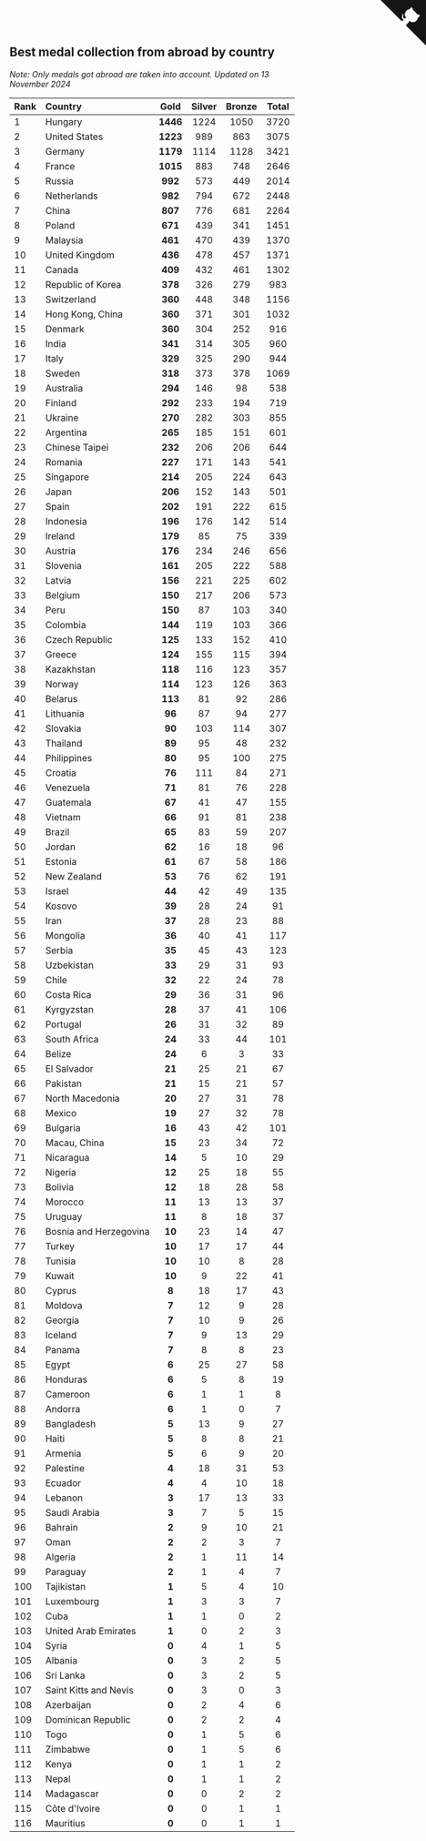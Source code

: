 ## Best medal collection from abroad by country

*Note: Only medals got abroad are taken into account.*
*Updated on 13 November 2024*

| Rank | Country | Gold | Silver | Bronze | Total |
| :--- | :--- | :--: | :--: | :--: | :--: |
| 1 | Hungary | **1446** | 1224 | 1050 | 3720 |
| 2 | United States | **1223** | 989 | 863 | 3075 |
| 3 | Germany | **1179** | 1114 | 1128 | 3421 |
| 4 | France | **1015** | 883 | 748 | 2646 |
| 5 | Russia | **992** | 573 | 449 | 2014 |
| 6 | Netherlands | **982** | 794 | 672 | 2448 |
| 7 | China | **807** | 776 | 681 | 2264 |
| 8 | Poland | **671** | 439 | 341 | 1451 |
| 9 | Malaysia | **461** | 470 | 439 | 1370 |
| 10 | United Kingdom | **436** | 478 | 457 | 1371 |
| 11 | Canada | **409** | 432 | 461 | 1302 |
| 12 | Republic of Korea | **378** | 326 | 279 | 983 |
| 13 | Switzerland | **360** | 448 | 348 | 1156 |
| 14 | Hong Kong, China | **360** | 371 | 301 | 1032 |
| 15 | Denmark | **360** | 304 | 252 | 916 |
| 16 | India | **341** | 314 | 305 | 960 |
| 17 | Italy | **329** | 325 | 290 | 944 |
| 18 | Sweden | **318** | 373 | 378 | 1069 |
| 19 | Australia | **294** | 146 | 98 | 538 |
| 20 | Finland | **292** | 233 | 194 | 719 |
| 21 | Ukraine | **270** | 282 | 303 | 855 |
| 22 | Argentina | **265** | 185 | 151 | 601 |
| 23 | Chinese Taipei | **232** | 206 | 206 | 644 |
| 24 | Romania | **227** | 171 | 143 | 541 |
| 25 | Singapore | **214** | 205 | 224 | 643 |
| 26 | Japan | **206** | 152 | 143 | 501 |
| 27 | Spain | **202** | 191 | 222 | 615 |
| 28 | Indonesia | **196** | 176 | 142 | 514 |
| 29 | Ireland | **179** | 85 | 75 | 339 |
| 30 | Austria | **176** | 234 | 246 | 656 |
| 31 | Slovenia | **161** | 205 | 222 | 588 |
| 32 | Latvia | **156** | 221 | 225 | 602 |
| 33 | Belgium | **150** | 217 | 206 | 573 |
| 34 | Peru | **150** | 87 | 103 | 340 |
| 35 | Colombia | **144** | 119 | 103 | 366 |
| 36 | Czech Republic | **125** | 133 | 152 | 410 |
| 37 | Greece | **124** | 155 | 115 | 394 |
| 38 | Kazakhstan | **118** | 116 | 123 | 357 |
| 39 | Norway | **114** | 123 | 126 | 363 |
| 40 | Belarus | **113** | 81 | 92 | 286 |
| 41 | Lithuania | **96** | 87 | 94 | 277 |
| 42 | Slovakia | **90** | 103 | 114 | 307 |
| 43 | Thailand | **89** | 95 | 48 | 232 |
| 44 | Philippines | **80** | 95 | 100 | 275 |
| 45 | Croatia | **76** | 111 | 84 | 271 |
| 46 | Venezuela | **71** | 81 | 76 | 228 |
| 47 | Guatemala | **67** | 41 | 47 | 155 |
| 48 | Vietnam | **66** | 91 | 81 | 238 |
| 49 | Brazil | **65** | 83 | 59 | 207 |
| 50 | Jordan | **62** | 16 | 18 | 96 |
| 51 | Estonia | **61** | 67 | 58 | 186 |
| 52 | New Zealand | **53** | 76 | 62 | 191 |
| 53 | Israel | **44** | 42 | 49 | 135 |
| 54 | Kosovo | **39** | 28 | 24 | 91 |
| 55 | Iran | **37** | 28 | 23 | 88 |
| 56 | Mongolia | **36** | 40 | 41 | 117 |
| 57 | Serbia | **35** | 45 | 43 | 123 |
| 58 | Uzbekistan | **33** | 29 | 31 | 93 |
| 59 | Chile | **32** | 22 | 24 | 78 |
| 60 | Costa Rica | **29** | 36 | 31 | 96 |
| 61 | Kyrgyzstan | **28** | 37 | 41 | 106 |
| 62 | Portugal | **26** | 31 | 32 | 89 |
| 63 | South Africa | **24** | 33 | 44 | 101 |
| 64 | Belize | **24** | 6 | 3 | 33 |
| 65 | El Salvador | **21** | 25 | 21 | 67 |
| 66 | Pakistan | **21** | 15 | 21 | 57 |
| 67 | North Macedonia | **20** | 27 | 31 | 78 |
| 68 | Mexico | **19** | 27 | 32 | 78 |
| 69 | Bulgaria | **16** | 43 | 42 | 101 |
| 70 | Macau, China | **15** | 23 | 34 | 72 |
| 71 | Nicaragua | **14** | 5 | 10 | 29 |
| 72 | Nigeria | **12** | 25 | 18 | 55 |
| 73 | Bolivia | **12** | 18 | 28 | 58 |
| 74 | Morocco | **11** | 13 | 13 | 37 |
| 75 | Uruguay | **11** | 8 | 18 | 37 |
| 76 | Bosnia and Herzegovina | **10** | 23 | 14 | 47 |
| 77 | Turkey | **10** | 17 | 17 | 44 |
| 78 | Tunisia | **10** | 10 | 8 | 28 |
| 79 | Kuwait | **10** | 9 | 22 | 41 |
| 80 | Cyprus | **8** | 18 | 17 | 43 |
| 81 | Moldova | **7** | 12 | 9 | 28 |
| 82 | Georgia | **7** | 10 | 9 | 26 |
| 83 | Iceland | **7** | 9 | 13 | 29 |
| 84 | Panama | **7** | 8 | 8 | 23 |
| 85 | Egypt | **6** | 25 | 27 | 58 |
| 86 | Honduras | **6** | 5 | 8 | 19 |
| 87 | Cameroon | **6** | 1 | 1 | 8 |
| 88 | Andorra | **6** | 1 | 0 | 7 |
| 89 | Bangladesh | **5** | 13 | 9 | 27 |
| 90 | Haiti | **5** | 8 | 8 | 21 |
| 91 | Armenia | **5** | 6 | 9 | 20 |
| 92 | Palestine | **4** | 18 | 31 | 53 |
| 93 | Ecuador | **4** | 4 | 10 | 18 |
| 94 | Lebanon | **3** | 17 | 13 | 33 |
| 95 | Saudi Arabia | **3** | 7 | 5 | 15 |
| 96 | Bahrain | **2** | 9 | 10 | 21 |
| 97 | Oman | **2** | 2 | 3 | 7 |
| 98 | Algeria | **2** | 1 | 11 | 14 |
| 99 | Paraguay | **2** | 1 | 4 | 7 |
| 100 | Tajikistan | **1** | 5 | 4 | 10 |
| 101 | Luxembourg | **1** | 3 | 3 | 7 |
| 102 | Cuba | **1** | 1 | 0 | 2 |
| 103 | United Arab Emirates | **1** | 0 | 2 | 3 |
| 104 | Syria | **0** | 4 | 1 | 5 |
| 105 | Albania | **0** | 3 | 2 | 5 |
| 106 | Sri Lanka | **0** | 3 | 2 | 5 |
| 107 | Saint Kitts and Nevis | **0** | 3 | 0 | 3 |
| 108 | Azerbaijan | **0** | 2 | 4 | 6 |
| 109 | Dominican Republic | **0** | 2 | 2 | 4 |
| 110 | Togo | **0** | 1 | 5 | 6 |
| 111 | Zimbabwe | **0** | 1 | 5 | 6 |
| 112 | Kenya | **0** | 1 | 1 | 2 |
| 113 | Nepal | **0** | 1 | 1 | 2 |
| 114 | Madagascar | **0** | 0 | 2 | 2 |
| 115 | Côte d'Ivoire | **0** | 0 | 1 | 1 |
| 116 | Mauritius | **0** | 0 | 1 | 1 |


<a href="https://github.com/JustinTimeCuber/wca_statistics" class="github-corner" aria-label="View source on Github"><svg width="80" height="80" viewBox="0 0 250 250" style="fill:#151513; color:#fff; position: absolute; top: 0; border: 0; right: 0;" aria-hidden="true"><path d="M0,0 L115,115 L130,115 L142,142 L250,250 L250,0 Z"></path><path d="M128.3,109.0 C113.8,99.7 119.0,89.6 119.0,89.6 C122.0,82.7 120.5,78.6 120.5,78.6 C119.2,72.0 123.4,76.3 123.4,76.3 C127.3,80.9 125.5,87.3 125.5,87.3 C122.9,97.6 130.6,101.9 134.4,103.2" fill="currentColor" style="transform-origin: 130px 106px;" class="octo-arm"></path><path d="M115.0,115.0 C114.9,115.1 118.7,116.5 119.8,115.4 L133.7,101.6 C136.9,99.2 139.9,98.4 142.2,98.6 C133.8,88.0 127.5,74.4 143.8,58.0 C148.5,53.4 154.0,51.2 159.7,51.0 C160.3,49.4 163.2,43.6 171.4,40.1 C171.4,40.1 176.1,42.5 178.8,56.2 C183.1,58.6 187.2,61.8 190.9,65.4 C194.5,69.0 197.7,73.2 200.1,77.6 C213.8,80.2 216.3,84.9 216.3,84.9 C212.7,93.1 206.9,96.0 205.4,96.6 C205.1,102.4 203.0,107.8 198.3,112.5 C181.9,128.9 168.3,122.5 157.7,114.1 C157.9,116.9 156.7,120.9 152.7,124.9 L141.0,136.5 C139.8,137.7 141.6,141.9 141.8,141.8 Z" fill="currentColor" class="octo-body"></path></svg></a><style>.github-corner:hover .octo-arm{animation:octocat-wave 560ms ease-in-out}@keyframes octocat-wave{0%,100%{transform:rotate(0)}20%,60%{transform:rotate(-25deg)}40%,80%{transform:rotate(10deg)}}@media (max-width:500px){.github-corner:hover .octo-arm{animation:none}.github-corner .octo-arm{animation:octocat-wave 560ms ease-in-out}}</style>
